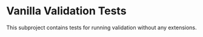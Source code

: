 # Vanilla Validation Tests

This subproject contains tests for running validation without any extensions.
